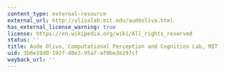 ```yaml
---
content_type: external-resource
external_url: http://olivalab.mit.edu/audeoliva.html
has_external_license_warning: true
license: https://en.wikipedia.org/wiki/All_rights_reserved
status: ''
title: Aude Oliva, Computational Perception and Cognition Lab, MIT
uid: 3b6e19d0-192f-40e3-95a7-af0be3e297cf
wayback_url: ''
---
```

